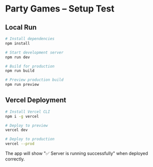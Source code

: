 # Party Games – Setup Test

## Local Run

```bash
# Install dependencies
npm install

# Start development server
npm run dev

# Build for production
npm run build

# Preview production build
npm run preview
```

## Vercel Deployment

```bash
# Install Vercel CLI
npm i -g vercel

# Deploy to preview
vercel dev

# Deploy to production
vercel --prod
```

The app will show "✅ Server is running successfully" when deployed correctly.
